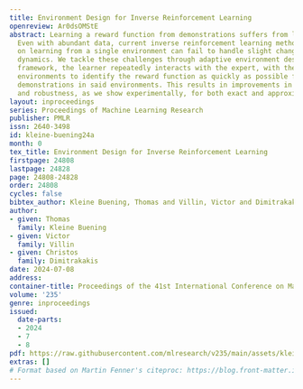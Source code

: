 ```yaml
---
title: Environment Design for Inverse Reinforcement Learning
openreview: Ar0dsOMStE
abstract: Learning a reward function from demonstrations suffers from low sample-efficiency.
  Even with abundant data, current inverse reinforcement learning methods that focus
  on learning from a single environment can fail to handle slight changes in the environment
  dynamics. We tackle these challenges through adaptive environment design. In our
  framework, the learner repeatedly interacts with the expert, with the former selecting
  environments to identify the reward function as quickly as possible from the expert’s
  demonstrations in said environments. This results in improvements in both sample-efficiency
  and robustness, as we show experimentally, for both exact and approximate inference.
layout: inproceedings
series: Proceedings of Machine Learning Research
publisher: PMLR
issn: 2640-3498
id: kleine-buening24a
month: 0
tex_title: Environment Design for Inverse Reinforcement Learning
firstpage: 24808
lastpage: 24828
page: 24808-24828
order: 24808
cycles: false
bibtex_author: Kleine Buening, Thomas and Villin, Victor and Dimitrakakis, Christos
author:
- given: Thomas
  family: Kleine Buening
- given: Victor
  family: Villin
- given: Christos
  family: Dimitrakakis
date: 2024-07-08
address:
container-title: Proceedings of the 41st International Conference on Machine Learning
volume: '235'
genre: inproceedings
issued:
  date-parts:
  - 2024
  - 7
  - 8
pdf: https://raw.githubusercontent.com/mlresearch/v235/main/assets/kleine-buening24a/kleine-buening24a.pdf
extras: []
# Format based on Martin Fenner's citeproc: https://blog.front-matter.io/posts/citeproc-yaml-for-bibliographies/
---
```

